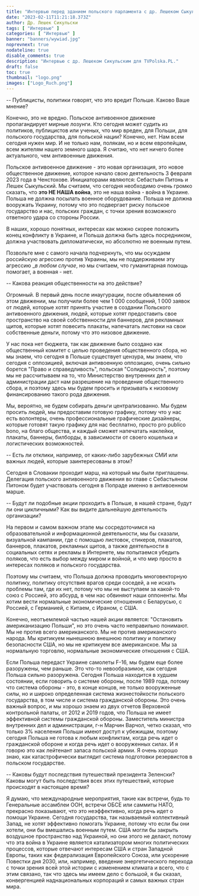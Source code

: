 ```yaml
---
title: "Интервью перед зданием польского парламента с др. Лешеком Сыкульским"
date: "2023-02-11T11:21:18.373Z"
author: Др. Лешек Сикульски
tags: [ "Интервью" ]
categories: [ "Интервью" ]
banner: "banners/wywiad.jpg"
noprevnext: true
nodateline: true
disable_comments: true
description: "Интервью с др. Лешеком Сикульским для TVPolska.PL."
draft: false
toc: true
thumbnail: "logo.png"
images: ["Logo_Ruch.png"]
---
```


-- Публицисты, политики говорят, что это вредит Польше. Каково Ваше мнение?


Конечно, это не вредно. Польское антивоенное движение пропагандирует мирные лозунги. Кто сегодня может судить из политиков, публицистов или ученых, что мир вреден, для Польши, для польского государства, для польской нации? Конечно, нет. Нам всем сегодня нужен мир. И не только нам, полякам, но и всем европейцам, всем жителям нашего земного шара. Я считаю, что нет ничего более актуального, чем антивоенные движения.


Польское антивоенное движение - это новая организация, это новое общественное движение, которое начало свою деятельность 3 февраля 2023 года в Ченстохове. Инициаторами являются: Себастьян Питонь и Лешек Сыкульский. Мы считаем, что сегодня необходимо очень громко сказать, что __это НЕ НАША война__, это не наша война - война в Украине. Польша не должна посылать военное оборудование. Польша не должна вооружать Украину, потому что это подвергает риску польское государство и нас, польских граждан, с точки зрения возможного ответного удара со стороны России.


В наших, хорошо понятных, интересах как можно скорее положить конец конфликту в Украине, и Польша должна быть здесь посредником, должна участвовать дипломатически, но абсолютно не военным путем.


Позвольте мне с самого начала подчеркнуть, что мы осуждаем российскую агрессию против Украины, мы не поддерживаем эту агрессию __в любом случае_, но мы считаем, что гуманитарная помощь помогает, а военная - нет.


-- Какова реакция общественности на это действие?


Огромный. В первый день после инаугурации, после объявления об этом движении, мы получили более чем
1 000 сообщений, 1 000 заявок от людей, которые хотят принять участие в создании Польского антивоенного движения, людей, которые хотят предоставить свое пространство на своей собственности для баннеров, для рекламных щитов, которые хотят повесить плакаты, напечатать листовки на свои собственные деньги, потому что это низовое движение.


У нас пока нет бюджета, так как движение было создано как общественный комитет с целью проведения общественного сбора, но мы знаем, что сегодня в Польше существует цензура, мы знаем, что сегодня с оппозицией, включая антивоенную оппозицию, очень сильно борется "Право и справедливость", польская "Солидарность", поэтому мы не рассчитываем на то, что Министерство внутренних дел и администрации даст нам разрешение на проведение общественного сбора, и поэтому здесь мы будем просить и призывать к низовому финансированию такого рода движения.


Мы, вероятно, не будем собирать деньги централизованно. Мы будем просить людей, мы предоставим готовую графику, потому что у нас есть волонтеры, очень профессиональные графические дизайнеры, которые готовят такую графику для нас бесплатно, просто pro publico bono, на благо общества, и каждый сможет напечатать наклейки, плакаты, баннеры, билборды, в зависимости от своего кошелька и логистических возможностей.


-- Есть ли отклики, например, от каких-либо зарубежных СМИ или важных людей, которые заинтересованы в этом?


Сегодня в Словакии проходит марш, на который мы были приглашены. Делегация польского антивоенного движения во главе с Себастьяном Питоном будет участвовать сегодня в Попраде именно в антивоенном марше.


-- Будут ли подобные акции проходить в Польше, в нашей стране, будут ли они цикличными? Как вы видите дальнейшую деятельность организации?


На первом и самом важном этапе мы сосредоточимся на образовательной и информационной деятельности, мы бы сказали, визуальной кампании, где с помощью листовок, стикеров, плакатов,
баннеров, плакатов, рекламных щитов, а также деятельности в социальных сетях и рекламы в Интернете, мы попытаемся убедить поляков, что есть выбор между миром и войной, и что мир просто в интересах поляков и польского государства.


Поэтому мы считаем, что Польша должна проводить многовекторную политику, политику отсутствия врагов среди соседей, а не искать проблемы там, где их нет, потому что мы не выступаем за какой-то союз с Россией, это абсурд, в чем нас обвиняют наши оппоненты. Мы хотим вести нормальные экономические отношения с Беларусью, с Россией, с Германией, с Китаем, с Ираном, с США.


Конечно, неотъемлемой частью нашей акции является: "Остановить американизацию Польши", но это очень часто неправильно понимают. Мы не против всего американского. Мы не против американского народа. Мы критикуем нынешнюю внешнюю политику и политику безопасности США, но мы не критикуем все американское. Мы за нормальную торговлю, нормальные экономические отношения с США.


Если Польша передаст Украине самолеты F-16, мы будем еще более разоружены, чем раньше. Это что-то невообразимое, как сегодня Польша сильно разоружена. Сегодня Польша находится в худшем состоянии, если говорить о системе обороны, после 1989 года, потому что система обороны - это, в конце концов, не только вооруженные силы, но и широко определенная система жизнестойкости польского государства, в том числе и система гражданской обороны. Это очень важный вопрос, и мы хорошо знаем из двух отчетов Верховной контрольной палаты, от 2012 и 2019 годов, что Польша не имеет эффективной системы гражданской обороны. Заместитель министра внутренних дел и администрации, г-н Марчин Варчол, четко сказал, что только 3% населения Польши имеют доступ к убежищам, поэтому сегодня Польша не готова к любым конфликтам, когда речь идет о гражданской обороне и когда речь идет о вооруженных силах. И я говорю это как лейтенант запаса польской армии. Я очень хорошо знаю, как катастрофически выглядит система подготовки резервистов в польском государстве.


-- Каковы будут последствия путешествий президента Зеленски? Каковы могут быть последствия всех этих путешествий, которые происходят в настоящее время?


Я думаю, что международные мероприятия, такие как встречи, будь то Генеральные ассамблеи ООН, встречи ОБСЕ или саммиты НАТО, прекрасно показывают, что это неэффективно, когда речь идет о помощи Украине. Сегодня государства, так называемый коллективный Запад, не хотят эффективно помогать Украине, потому что если бы они хотели, они бы вмешались военным путем. США могли бы закрыть воздушное пространство над Украиной, но они этого не делают, потому что эта война в Украине является катализатором многих политических процессов, которые отвечают интересам США и стран Западной Европы, таких как федерализация Европейского Союза, или ускорение Повестки дня 2030, или, например, введение энергетического перехода с точки зрения всей этой истории с изменением климата и всего, что с этим связано, так что здесь мы имеем дело с большой, я бы сказал, конвергенцией наднациональных корпораций и самых важных стран мира.

